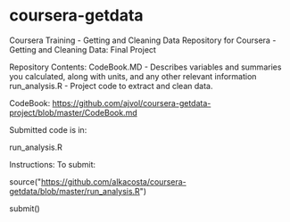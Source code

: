 # coursera-getdata
Coursera Training - Getting and Cleaning Data
Repository for Coursera - Getting and Cleaning Data: Final Project

Repository Contents:
CodeBook.MD - Describes variables and summaries you calculated, along with units, and any other relevant information
run_analysis.R - Project code to extract and clean data.


CodeBook: https://github.com/ajvol/coursera-getdata-project/blob/master/CodeBook.md

Submitted code is in:

run_analysis.R

Instructions: 
To submit:

source("https://github.com/alkacosta/coursera-getdata/blob/master/run_analysis.R")

submit()
